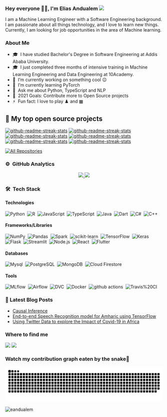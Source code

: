 ### Hey everyone 👋🏾, I'm Elias Andualem <img height="32px" src="https://user-images.githubusercontent.com/19794057/135730596-109a4c3b-f7ec-4feb-b661-c8d8c41a5c38.png">

<!--
**eandualem/eandualem** is a ✨ _special_ ✨ repository because its `README.md` (this file) appears on your GitHub profile. -->

I am a Machine Learning Engineer with a Software Engineering background. I am passionate about all things technology, and I love to learn new things. Currently, I am looking for job opportunities in the area of Machine learning.

### About Me 
- 🎓 &nbsp;I have studied Bachelor's Degree in Software Engineering at Addis Ababa University.
- 🎓 &nbsp;I just completed three months of intensive training in Machine Learning Engineering and Data Engineering at 10Academy.
- 🔭 &nbsp;I’m currently working on something cool :wink:
- 🌱 &nbsp;I’m currently learning PyTorch
- 💬 &nbsp;Ask me about Python, TypeScript and NLP
- 🥅 &nbsp;2021 Goals: Contribute more to Open Source projects
- ⚡ &nbsp;Fun fact: I love to play ♟️ and ▦


## 📘 My top open source projects

<!-- Repo info cards - https://github.com/anuraghazra/github-readme-stats -->
<!-- Small repo cards (fork) - https://github.com/DenverCoder1/github-readme-stats -->
<p align="left">
  <a href="https://github.com/eandualem/PythonLidar"><img width="282" src="https://denvercoder1-github-readme-stats.vercel.app/api/pin/?username=eandualem&repo=PythonLidar&theme=react&bg_color=060B0D&icon_color=F8D866&hide_border=true&show_icons=false" alt="github-readme-streak-stats"></a>
  <a href="https://github.com/eandualem/Twitter-Data-Analysis"><img width="282" src="https://denvercoder1-github-readme-stats.vercel.app/api/pin/?username=eandualem&repo=Twitter-Data-Analysis&theme=react&bg_color=060B0D&icon_color=F8D866&hide_border=true&show_icons=false" alt="github-readme-streak-stats"></a>  <a href="https://github.com/eandualem/abtest-mlops"><img width="282" src="https://denvercoder1-github-readme-stats.vercel.app/api/pin/?username=eandualem&repo=abtest-mlops&theme=react&bg_color=060B0D&icon_color=F8D866&hide_border=true&show_icons=false" alt="github-readme-streak-stats"></a>  <a href="https://github.com/eandualem/PharmaceuticalSalesPrediction"><img width="282" src="https://denvercoder1-github-readme-stats.vercel.app/api/pin/?username=eandualem&repo=PharmaceuticalSalesPrediction&theme=react&bg_color=060B0D&icon_color=F8D866&hide_border=true&show_icons=false" alt="github-readme-streak-stats"></a>  <a href="https://github.com/eandualem/telecom_analytics"><img width="282" src="https://denvercoder1-github-readme-stats.vercel.app/api/pin/?username=eandualem&repo=telecom_analytics&theme=react&bg_color=060B0D&icon_color=F8D866&hide_border=true&show_icons=false" alt="github-readme-streak-stats"></a>  <a href="https://github.com/eandualem/Amharic-to-ESL-Translator"><img width="282" src="https://denvercoder1-github-readme-stats.vercel.app/api/pin/?username=eandualem&repo=Amharic-to-ESL-Translator&theme=react&bg_color=060B0D&icon_color=F8D866&hide_border=true&show_icons=false" alt="github-readme-streak-stats"></a>
</p>

<p align="left">
  <a href="https://github.com/eandualem?tab=repositories&sort=stargazers"><img alt="All Repositories" title="All Repositories" src="https://custom-icon-badges.herokuapp.com/badge/-All%20Repos-2962FF?style=for-the-badge&logoColor=white&logo=repo"/></a>
</p>

### ⚙️ &nbsp;GitHub Analytics
<p align="center">
  <a href="https://github.com/eandualem">
    <img width="400px" src="https://github-readme-stats-eight-theta.vercel.app/api?username=eandualem&show_icons=true&theme=react&include_all_commits=true&count_private=true&hide_border=true&bg_color=060B0D"/>
    <img width="400px" src="https://github-readme-streak-stats.herokuapp.com?user=eandualem&theme=black-ice&hide_border=true&stroke=0000&background=060B0D">
  </a>
</p>


### 🛠 &nbsp;Tech Stack
#### Technologies
![Python](https://img.shields.io/badge/-Python-05122A?style=flat&logo=python)&nbsp;
![R](https://img.shields.io/badge/-R-05122A?style=flat&logo=R)&nbsp;
![JavaScript](https://img.shields.io/badge/-JavaScript-05122A?style=flat&logo=javascript)&nbsp;
![TypeScript](https://img.shields.io/badge/-TypeScript-05122A?style=flat&logo=TypeScript)&nbsp;
![Java](https://img.shields.io/badge/-Java-05122A?style=flat&logo=Java&logoColor=FFA518)&nbsp;
![Dart](https://img.shields.io/badge/-Dart-05122A?style=flat&logo=Dart&logoColor=FFA518)&nbsp;
![C#](https://img.shields.io/badge/-C-05122A?style=flat&logo=c&logoColor=A8B9CC)&nbsp;
![C++](https://img.shields.io/badge/-C++-05122A?style=flat&logo=C%2B%2B&logoColor=00599C)&nbsp;

#### Frameworks/Libraries
![NumPy](https://img.shields.io/badge/numpy%20-%23013243.svg?&style=flat&logo=numpy&logoColor=FFA518)&nbsp;
![Pandas](https://img.shields.io/badge/pandas%20-%23150458.svg?&style=flat&logo=pandas&logoColor=FFA518)&nbsp;
![Spark](https://img.shields.io/badge/Spark%20-%23150458.svg?&style=flat&logo=Spark&logoColor=FFA518)&nbsp;
![scikit-learn](https://img.shields.io/badge/scikit%20learn%20-%23150458.svg?&style=flat&logo=scikit_learn&logoColor=FFA518)&nbsp;
![TensorFlow](https://img.shields.io/badge/TensorFlow%20-%23150458.svg?&style=flat&logo=TensorFlow&logoColor=FFA518)&nbsp;
![Keras](https://img.shields.io/badge/Keras%20-%23150458.svg?&style=flat&logo=Keras&logoColor=FFA518)&nbsp;
![Flask](https://img.shields.io/badge/-Flask-05122A?style=flat&logo=FFA518)&nbsp;
![Streamlit](https://img.shields.io/badge/Streamlit%20-%23150458.svg?&style=flat&logo=Streamlit&logoColor=FFA518)&nbsp;
![Node.js](https://img.shields.io/badge/-Node.js-05122A?style=flat&logo=node.js&logoColor=FFA518)&nbsp;
![React](https://img.shields.io/badge/-React-05122A?style=flat&logo=react&logoColor=FFA518)&nbsp;
![Flutter](https://img.shields.io/badge/Flutter%20-%23150458.svg?&style=flat&logo=Flutter&logoColor=FFA518)&nbsp;

#### Databases
![Mysql](https://img.shields.io/badge/-Mysql-05122A?style=flat&logo=Mysql)&nbsp;
![PostgreSQL](https://img.shields.io/badge/-PostgreSQL-05122A?style=flat&logo=PostgreSQL)&nbsp;
![MongoDB](https://img.shields.io/badge/-MongoDB-05122A?style=flat&logo=MongoDB)&nbsp;
![Cloud Firestore](https://img.shields.io/badge/-Cloud_Firestore-05122A?style=flat&logo=Cloud_Firestore)&nbsp;

#### Tools
![MLflow](https://img.shields.io/badge/-MLflow-05122A?style=flat&logo=MLflow)&nbsp;
![Airflow](https://img.shields.io/badge/-Airflow-05122A?style=flat&logo=Airflow)&nbsp;
![DVC](https://img.shields.io/badge/-DVC-05122A?style=flat&logo=DVC)&nbsp;
![Docker](https://img.shields.io/badge/-Docker-05122A?style=flat&logo=Docker)&nbsp;
![github actions](https://img.shields.io/badge/-Github_Action-05122A?style=flat&logo=Github_Action)&nbsp;
![Travis%20CI](https://img.shields.io/badge/-Travis%20CI-05122A?style=flat&logo=Travis%20CI)&nbsp;

### 📕 Latest Blog Posts

<!-- BLOG-POST-LIST:START -->
- [Causal Inference](https://levelup.gitconnected.com/causal-inference-3d45b98ed6ae?source=rss-bb712ce953c5------2)
- [End-to-end Speech Recognition model for Amharic using TensorFlow](https://medium.com/analytics-vidhya/end-to-end-speech-recognition-model-for-amharic-using-tensorflow-e72e60775bd9?source=rss-bb712ce953c5------2)
- [Using Twitter Data to explore the Impact of Covid-19 in Africa](https://medium.com/analytics-vidhya/using-twitter-data-to-explore-the-impact-of-covid-19-in-africa-bdb8d3adf346?source=rss-bb712ce953c5------2)
<!-- BLOG-POST-LIST:END -->

### Where to find me
<p align="left">
  <a href="https://www.linkedin.com/in/elias-andualem-94a9a7195/"><img src="https://img.shields.io/badge/-Elias%20Andualem-0077B5?style=flat&logo=Linkedin&logoColor=white"/></a>
  <a href="mailto:eandualem@gmail.com"><img src="https://img.shields.io/badge/-eandualem@gmail.com-D14836?style=flat&logo=Gmail&logoColor=white"/></a>
</p>

### Watch my contribution graph eaten by the snake🐍
![eandualem snake gif](https://github.com/eandualem/eandualem/blob/output/github-contribution-grid-snake.svg)

<p align="left"> <img src="https://komarev.com/ghpvc/?username=eandualem" alt="eandualem" /> </p>
